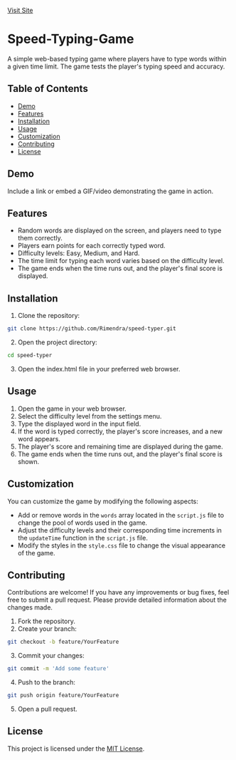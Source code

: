 [Visit Site](https://rimendra.github.io/Speed-Typing-Game/)
# Speed-Typing-Game

A simple web-based typing game where players have to type words within a given time limit. The game tests the player's typing speed and accuracy.

## Table of Contents
- [Demo](#demo)
- [Features](#features)
- [Installation](#installation)
- [Usage](#usage)
- [Customization](#customization)
- [Contributing](#contributing)
- [License](#license)

## Demo

Include a link or embed a GIF/video demonstrating the game in action.

## Features

- Random words are displayed on the screen, and players need to type them correctly.
- Players earn points for each correctly typed word.
- Difficulty levels: Easy, Medium, and Hard.
- The time limit for typing each word varies based on the difficulty level.
- The game ends when the time runs out, and the player's final score is displayed.

## Installation

1. Clone the repository:

```bash
git clone https://github.com/Rimendra/speed-typer.git
```

2. Open the project directory:

```bash
cd speed-typer
```

3. Open the index.html file in your preferred web browser.

## Usage

1. Open the game in your web browser.
2. Select the difficulty level from the settings menu.
3. Type the displayed word in the input field.
4. If the word is typed correctly, the player's score increases, and a new word appears.
5. The player's score and remaining time are displayed during the game.
6. The game ends when the time runs out, and the player's final score is shown.

## Customization

You can customize the game by modifying the following aspects:

- Add or remove words in the `words` array located in the `script.js` file to change the pool of words used in the game.
- Adjust the difficulty levels and their corresponding time increments in the `updateTime` function in the `script.js` file.
- Modify the styles in the `style.css` file to change the visual appearance of the game.

## Contributing

Contributions are welcome! If you have any improvements or bug fixes, feel free to submit a pull request. Please provide detailed information about the changes made.

1. Fork the repository.
2. Create your branch:

```bash
git checkout -b feature/YourFeature
```

3. Commit your changes:

```bash
git commit -m 'Add some feature'
```

4. Push to the branch:

```bash
git push origin feature/YourFeature
```

5. Open a pull request.

## License

This project is licensed under the [MIT License](LICENSE).
